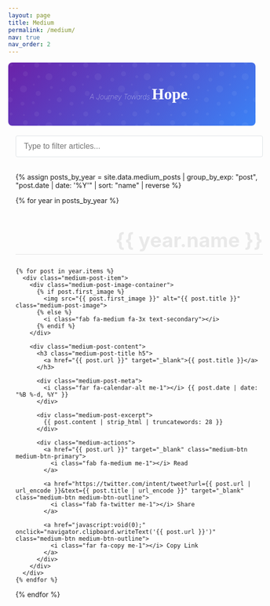 ```yaml
---
layout: page
title: Medium
permalink: /medium/
nav: true
nav_order: 2
---
```


<!-- Bootstrap 5 CSS & Font Awesome -->
<link href="https://cdn.jsdelivr.net/npm/bootstrap@5.3.0-alpha1/dist/css/bootstrap.min.css" rel="stylesheet">
<link rel="stylesheet" href="https://cdnjs.cloudflare.com/ajax/libs/font-awesome/6.0.0/css/all.min.css">

<!-- Custom styling for Medium posts -->
<style>
  .post {
    width: 100%;
    max-width: 820px;
    margin: 0 auto;
    padding: 0 15px;
  }

  nav > .container {
    width: 100% !important;
    max-width: 820px !important;
    margin: 0 auto;
    padding: 0 15px;
  }

  .publications-container {
    width: 100%;
    max-width: 820px;
    margin: 0 auto;
    padding: 0 15px;
  }
  
  .year-divider {
    position: relative;
    margin-top: 3rem;
    margin-bottom: 2rem;
    text-align: right;
    color: rgba(0, 0, 0, 0.08);
    font-size: 2.5rem;
    font-weight: bold;
  }
  
  .year-divider::after {
    content: "";
    position: absolute;
    bottom: -5px;
    left: 0;
    width: 100%;
    height: 1px;
    background-color: rgba(0, 0, 0, 0.1);
  }
  
  .medium-header {
    background: linear-gradient(135deg, #6b21a8 0%, #3b82f6 100%);
    padding: 2rem 0;
    margin-bottom: 2rem;
    border-radius: 0.5rem;
    color: white;
    width: 100% !important;
    max-width: 820px !important;
    margin: 0 auto;
    margin-bottom: 20px;
  }
  
  .medium-header-content {
    width: 100%;
    max-width: 820px;
    margin: 0 auto;
    position: relative;
    padding: 0 1rem;
    color: white !important;
  }
  
  .medium-header::before {
    content: "";
    position: absolute;
    top: 0;
    left: 0;
    width: 100%;
    height: 100%;
    background-image: url("data:image/svg+xml,%3Csvg width='100' height='100' viewBox='0 0 100 100' xmlns='http://www.w3.org/2000/svg'%3E%3Cpath d='M11 18c3.866 0 7-3.134 7-7s-3.134-7-7-7-7 3.134-7 7 3.134 7 7 7zm48 25c3.866 0 7-3.134 7-7s-3.134-7-7-7-7 3.134-7 7 3.134 7 7 7zm-43-7c1.657 0 3-1.343 3-3s-1.343-3-3-3-3 1.343-3 3 1.343 3 3 3zm63 31c1.657 0 3-1.343 3-3s-1.343-3-3-3-3 1.343-3 3 1.343 3 3 3zM34 90c1.657 0 3-1.343 3-3s-1.343-3-3-3-3 1.343-3 3 1.343 3 3 3zm56-76c1.657 0 3-1.343 3-3s-1.343-3-3-3-3 1.343-3 3 1.343 3 3 3zM12 86c2.21 0 4-1.79 4-4s-1.79-4-4-4-4 1.79-4 4 1.79 4 4 4zm28-65c2.21 0 4-1.79 4-4s-1.79-4-4-4-4 1.79-4 4 1.79 4 4 4zm23-11c2.76 0 5-2.24 5-5s-2.24-5-5-5-5 2.24-5 5 2.24 5 5 5zm-6 60c2.21 0 4-1.79 4-4s-1.79-4-4-4-4 1.79-4 4 1.79 4 4 4zm29 22c2.76 0 5-2.24 5-5s-2.24-5-5-5-5 2.24-5 5 2.24 5 5 5zM32 63c2.76 0 5-2.24 5-5s-2.24-5-5-5-5 2.24-5 5 2.24 5 5 5zm57-13c2.76 0 5-2.24 5-5s-2.24-5-5-5-5 2.24-5 5 2.24 5 5 5zm-9-21c1.105 0 2-.895 2-2s-.895-2-2-2-2 .895-2 2 .895 2 2 2zM60 91c1.105 0 2-.895 2-2s-.895-2-2-2-2 .895-2 2 .895 2 2 2zM35 41c1.105 0 2-.895 2-2s-.895-2-2-2-2 .895-2 2 .895 2 2 2zM12 60c1.105 0 2-.895 2-2s-.895-2-2-2-2 .895-2 2 .895 2 2 2z' fill='%23ffffff' fill-opacity='0.1' fill-rule='evenodd'/%3E%3C/svg%3E");
    border-radius: 0.5rem;
    opacity: 0.5;
  }
  
  .medium-post-item {
    margin-bottom: 2rem;
    display: flex;
    align-items: flex-start;
  }
  
  .medium-post-image-container {
    width: 150px;
    height: 150px;
    overflow: hidden;
    margin-right: 1.5rem;
    flex-shrink: 0;
    background-color: #f8f9fa;
    border-radius: 0.25rem;
    display: flex;
    align-items: center;
    justify-content: center;
  }
  
  .medium-post-image {
    width: 100%;
    height: 100%;
    object-fit: cover;
  }
  
  .medium-post-content {
    flex-grow: 1;
  }
  
  .medium-post-title {
    margin-bottom: 0.5rem;
    font-weight: 600;
  }
  
  .medium-post-title a {
    color: #212529;
    text-decoration: none;
  }
  
  .medium-post-title a:hover {
    color: #0d6efd;
    text-decoration: none !important;  
  }
  
  .medium-post-meta {
    font-size: 0.85rem;
    color: #6c757d;
    margin-bottom: 0.75rem;
  }
  
  .medium-post-excerpt {
    margin-bottom: 0.75rem;
    overflow: hidden;
    display: -webkit-box;
    -webkit-line-clamp: 3;
    -webkit-box-orient: vertical;
  }
  
  .medium-btn {
    padding: 0.25rem 0.5rem;
    font-size: 0.875rem;
    display: inline-flex;
    align-items: center;
    justify-content: center;
    border-radius: 0.25rem;
    margin-right: 0.5rem;
    margin-bottom: 0.5rem;
    text-decoration: none;
  }
  
  .medium-btn-outline {
    border: 1px solid #dee2e6;
    color: #495057;
    text-decoration: none;
  }
  
  .medium-btn-outline:hover {
    background-color: #f8f9fa;
    color: #212529;
    text-decoration: none !important;
  }
  
  .medium-btn-primary {
    background-color: #b788de;
    color: white;
    text-decoration: none !important;
  }
  
  .medium-btn-primary:hover {
    background-color: #a357de;
    color: white;
    text-decoration: none !important;
  }

  .medium-post-item > a {
    text-decoration: none;
  }

  .search-container {
    width: 100%;
    max-width: 820px;
    margin: 0 auto 2rem auto;
    padding: 0 15px;
  }
  
  .search-box {
    width: 100%;
    padding: 0.75rem 1rem;
    border: 1px solid #dee2e6;
    border-radius: 0.25rem;
    font-size: 1rem;
  }
  
  #back-to-top {
    position: fixed;
    bottom: 20px;
    right: 20px;
    display: none;
    z-index: 999;
    width: 40px;
    height: 40px;
    border-radius: 50%;
    background-color: #b788de;
    color: white;
    border: none;
    box-shadow: 0 2px 10px rgba(0,0,0,0.2);
  }
  
  /* Enhanced Responsive Styles */
  @media (max-width: 767.98px) {
    .medium-post-item {
      flex-direction: column;
    }
    
    .medium-post-image-container {
      width: 100%;
      height: 180px;
      margin-right: 0;
      margin-bottom: 1rem;
    }
    
    .medium-post-title {
      font-size: 1.1rem;
    }
    
    .medium-post-excerpt {
      -webkit-line-clamp: 4;
      font-size: 0.95rem;
    }
    
    .medium-btn {
      padding: 0.375rem 0.75rem;
      font-size: 0.95rem;
      margin-right: 0.3rem;
    }
    
    .year-divider {
      font-size: 2rem;
      margin-top: 2.5rem;
      margin-bottom: 1.5rem;
    }
    
    .medium-header {
      border-radius: 0.25rem;
      padding: 1.5rem 0;
    }
    
    #back-to-top {
      bottom: 15px;
      right: 15px;
    }
  }
  
  /* Small mobile devices */
  @media (max-width: 575.98px) {
    .medium-post-item {
      padding: 0;
    }
    
    .medium-post-image-container {
      height: 160px;
    }
    
    .medium-post-title {
      font-size: 1rem;
    }
    
    .medium-post-excerpt {
      font-size: 0.9rem;
      -webkit-line-clamp: 3;
    }
    
    .medium-btn {
      padding: 0.25rem 0.6rem;
      font-size: 0.875rem;
      margin-right: 0.25rem;
    }
    
    .medium-post-meta {
      font-size: 0.8rem;
    }
    
    .year-divider {
      font-size: 1.8rem;
      margin-top: 2rem;
    }
    
    .search-box {
      padding: 0.6rem 0.8rem;
      font-size: 0.95rem;
    }
    
    /* Stack action buttons on very small screens */
    .medium-actions {
      display: flex;
      flex-wrap: wrap;
    }
    
    .medium-actions .medium-btn {
      margin-bottom: 0.5rem;
    }
  }
  
  /* Fix for Safari and iOS devices */
  @supports (-webkit-touch-callout: none) {
    .medium-post-excerpt {
      display: block;
      max-height: 4.5em;
      overflow: hidden;
      text-overflow: ellipsis;
    }
  }
</style>

<div class="medium-header position-relative">
  <div class="medium-header-content">
    <p class="lead mb-0" style="color: white; text-align: center"><i style="font-weight: 100; color: white">A Journey Towards</i> <b style="font-family: Academicons; font-size: 2rem">Hope</b>. </p>
  </div>
</div>

<div class="search-container">
  <input type="text" class="search-box" id="medium-search" placeholder="Type to filter articles...">
</div>

<div class="publications-container">
  {% assign posts_by_year = site.data.medium_posts | group_by_exp: "post", "post.date | date: '%Y'" | sort: "name" | reverse %}
  
  {% for year in posts_by_year %}
    <div class="year-divider">{{ year.name }}</div>
    
    {% for post in year.items %}
      <div class="medium-post-item">
        <div class="medium-post-image-container">
          {% if post.first_image %}
            <img src="{{ post.first_image }}" alt="{{ post.title }}" class="medium-post-image">
          {% else %}
            <i class="fab fa-medium fa-3x text-secondary"></i>
          {% endif %}
        </div>
        
        <div class="medium-post-content">
          <h3 class="medium-post-title h5">
            <a href="{{ post.url }}" target="_blank">{{ post.title }}</a>
          </h3>
          
          <div class="medium-post-meta">
            <i class="far fa-calendar-alt me-1"></i> {{ post.date | date: "%B %-d, %Y" }}
          </div>
          
          <div class="medium-post-excerpt">
            {{ post.content | strip_html | truncatewords: 28 }}
          </div>
          
          <div class="medium-actions">
            <a href="{{ post.url }}" target="_blank" class="medium-btn medium-btn-primary">
              <i class="fab fa-medium me-1"></i> Read
            </a>
            
            <a href="https://twitter.com/intent/tweet?url={{ post.url | url_encode }}&text={{ post.title | url_encode }}" target="_blank" class="medium-btn medium-btn-outline">
              <i class="fab fa-twitter me-1"></i> Share
            </a>
            
            <a href="javascript:void(0);" onclick="navigator.clipboard.writeText('{{ post.url }}')" class="medium-btn medium-btn-outline">
              <i class="far fa-copy me-1"></i> Copy Link
            </a>
          </div>
        </div>
      </div>
    {% endfor %}
  {% endfor %}
</div>

<button id="back-to-top" aria-label="Back to top">
  <i class="fas fa-arrow-up"></i>
</button>

<!-- JavaScript for search functionality and back to top button -->
<script>
  document.addEventListener("DOMContentLoaded", function() {
    // Search functionality
    const searchBox = document.getElementById('medium-search');
    const postItems = document.querySelectorAll('.medium-post-item');
    const yearDividers = document.querySelectorAll('.year-divider');
    
    searchBox.addEventListener('keyup', function() {
      const searchTerm = this.value.toLowerCase();
      
      // Keep track of which years have visible posts
      const visibleYears = {};
      
      postItems.forEach(item => {
        const title = item.querySelector('.medium-post-title').textContent.toLowerCase();
        const content = item.querySelector('.medium-post-excerpt').textContent.toLowerCase();
        const yearDivider = item.previousElementSibling;
        let yearText = '';
        
        // Find the year for this post
        let element = item;
        while(element) {
          if(element.classList && element.classList.contains('year-divider')) {
            yearText = element.textContent.trim();
            break;
          }
          element = element.previousElementSibling;
        }
        
        if (title.includes(searchTerm) || content.includes(searchTerm)) {
          item.style.display = '';
          if(yearText) {
            visibleYears[yearText] = true;
          }
        } else {
          item.style.display = 'none';
        }
      });
      
      // Hide year dividers with no visible posts
      yearDividers.forEach(divider => {
        const year = divider.textContent.trim();
        if(visibleYears[year]) {
          divider.style.display = '';
        } else {
          divider.style.display = 'none';
        }
      });
    });
    
    // Back to top button
    const backToTopButton = document.getElementById('back-to-top');
    
    window.addEventListener('scroll', function() {
      if (window.pageYOffset > 300) {
        backToTopButton.style.display = 'block';
      } else {
        backToTopButton.style.display = 'none';
      }
    });
    
    backToTopButton.addEventListener('click', function() {
      window.scrollTo({
        top: 0,
        behavior: 'smooth'
      });
    });
    
    // Fix for iOS overscroll behavior
    document.body.addEventListener('touchmove', function(e) {
      if (document.documentElement.scrollTop === 0 && document.body.scrollTop === 0) {
        e.preventDefault();
      }
    }, { passive: false });
  });
</script>

<!-- Bootstrap JS -->
<script src="https://cdn.jsdelivr.net/npm/bootstrap@5.3.0-alpha1/dist/js/bootstrap.bundle.min.js"></script>